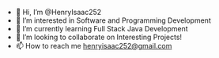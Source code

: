 - 👋 Hi, I’m @HenryIsaac252
- 👀 I’m interested in Software and Programming Development
- 🌱 I’m currently learning Full Stack Java Development
- 💞️ I’m looking to collaborate on Interesting Projects!
- 📫 How to reach me henryisaac252@gmail.com

<!---
HenryIsaac252/HenryIsaac252 is a ✨ special ✨ repository because its `README.md` (this file) appears on your GitHub profile.
You can click the Preview link to take a look at your changes.
--->
